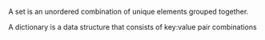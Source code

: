 A set is an unordered combination of unique elements grouped together. 

A dictionary is a data structure that consists of key:value pair combinations
